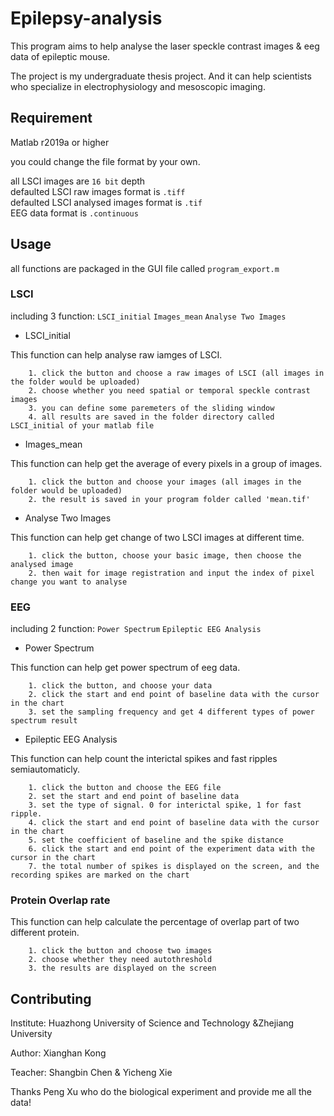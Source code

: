 # Epilepsy-analysis

This program aims to help analyse the laser speckle contrast images & eeg data of epileptic mouse.

The project is my undergraduate thesis project. And it can help scientists who specialize in electrophysiology and mesoscopic imaging.

## Requirement

Matlab r2019a or higher

you could change the file format by your own.

all LSCI images are `16 bit` depth\
defaulted LSCI raw images format is `.tiff`\
defaulted LSCI analysed images format is `.tif`\
EEG data format is `.continuous`

## Usage

all functions are packaged in the GUI file called `program_export.m`

### LSCI 

including 3 function: `LSCI_initial` `Images_mean` `Analyse Two Images`

* LSCI_initial

This function can help analyse raw iamges of LSCI.
        
        1. click the button and choose a raw images of LSCI (all images in the folder would be uploaded)
        2. choose whether you need spatial or temporal speckle contrast images
        3. you can define some paremeters of the sliding window
        4. all results are saved in the folder directory called LSCI_initial of your matlab file

* Images_mean

This function can help get the average of every pixels in a group of images.

        1. click the button and choose your images (all images in the folder would be uploaded)
        2. the result is saved in your program folder called 'mean.tif'

* Analyse Two Images

This function can help get change of two LSCI images at different time.

        1. click the button, choose your basic image, then choose the analysed image
        2. then wait for image registration and input the index of pixel change you want to analyse
        
### EEG
including 2 function: `Power Spectrum` `Epileptic EEG Analysis`

* Power Spectrum

This function can help get power spectrum of eeg data.

        1. click the button, and choose your data
        2. click the start and end point of baseline data with the cursor in the chart
        3. set the sampling frequency and get 4 different types of power spectrum result
        
* Epileptic EEG Analysis

This function can help count the interictal spikes and fast ripples semiautomaticly.

        1. click the button and choose the EEG file
        2. set the start and end point of baseline data
        3. set the type of signal. 0 for interictal spike, 1 for fast ripple.
        4. click the start and end point of baseline data with the cursor in the chart
        5. set the coefficient of baseline and the spike distance
        6. click the start and end point of the experiment data with the cursor in the chart 
        7. the total number of spikes is displayed on the screen, and the recording spikes are marked on the chart
        
### Protein Overlap rate

This function can help calculate the percentage of overlap part of two different protein.

        1. click the button and choose two images
        2. choose whether they need autothreshold
        3. the results are displayed on the screen


## Contributing
Institute: Huazhong University of Science and Technology
           &Zhejiang University

Author: Xianghan Kong   

Teacher: Shangbin Chen & Yicheng Xie

Thanks Peng Xu who do the biological experiment and provide me all the data!



